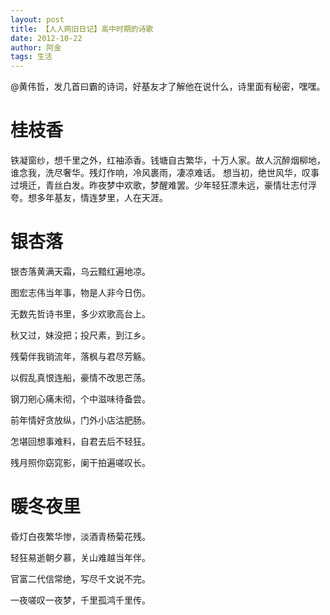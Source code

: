 ```yaml
---
layout: post
title: 【人人网旧日记】高中时期的诗歌
date: 2012-10-22
author: 阿金
tags: 生活
---
```


@黄伟哲，发几首曰霸的诗词，好基友才了解他在说什么，诗里面有秘密，嘿嘿。

# 桂枝香

铁凝窗纱，想千里之外，红袖添香。钱塘自古繁华，十万人家。故人沉醉烟柳地，谁念我，洗尽奢华。残灯作响，冷风裹雨，凄凉难话。 想当初，绝世风华，叹事过境迁，青丝白发。昨夜梦中欢歌，梦醒难罢。少年轻狂漂未远，豪情壮志付浮夸。想多年基友，情连梦里，人在天涯。

# 银杏落

银杏落黄满天霜，乌云黯红遍地凉。

图宏志伟当年事，物是人非今日伤。

无数先哲诗书里，多少欢歌高台上。

秋又过，妹没把；投尺素，到江乡。

残菊伴我销流年，落枫与君尽芳觞。

以假乱真恨连船，豪情不改思芒荡。

钢刀剜心痛未彻，个中滋味待备尝。

前年情好贪放纵，门外小店沽肥肠。

怎堪回想事难料，自君去后不轻狂。

残月照你窈窕影，阑干拍遍嗟叹长。

# 暖冬夜里

昏灯白夜繁华惨，淡酒青杨菊花残。

轻狂易逝朝夕慕，关山难越当年伴。

官富二代信常绝，写尽千文说不完。

一夜嗟叹一夜梦，千里孤鸿千里传。
